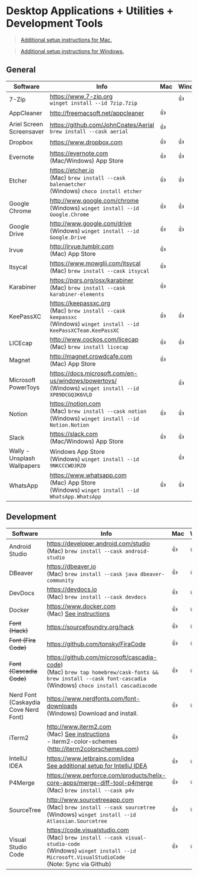 # Desktop Applications + Utilities + Development Tools

> [Additional setup instructions for Mac.](MacSetup.md)

> [Additional setup instructions for Windows.](WindowsSetup.md)

## General
| Software | Info | Mac | Windows |
|---|---|---|---|
| 7-Zip | https://www.7-zip.org<br> `winget install --id 7zip.7zip` | | 👍 |
| AppCleaner | http://freemacsoft.net/appcleaner | 👍 | |
| Ariel Screen Screensaver | https://github.com/JohnCoates/Aerial<br> `brew install --cask aerial` | 👍 | |
| Dropbox | https://www.dropbox.com | 👍 | 👍 |
| Evernote | https://evernote.com<br> (Mac/Windows) App Store | 👍 | 👍 |
| Etcher | https://etcher.io<br> (Mac) `brew install --cask balenaetcher`<br> (Windows) `choco install etcher` | 👍 | 👍 |
| Google Chrome | http://www.google.com/chrome<br> (Windows) `winget install --id Google.Chrome` | 👍 | 👍 |
| Google Drive | http://www.google.com/drive<br> (Windows) `winget install --id Google.Drive` | 👍 | 👍 |
| Irvue | http://irvue.tumblr.com<br> (Mac) App Store | 👍 | |
| Itsycal | https://www.mowglii.com/itsycal<br> (Mac) `brew install --cask itsycal` | 👍 | |
| Karabiner | https://pqrs.org/osx/karabiner<br> (Mac) `brew install --cask karabiner-elements` | 👍 | |
| KeePassXC | https://keepassxc.org<br> (Mac) `brew install --cask keepassxc`<br> (Windows) `winget install --id KeePassXCTeam.KeePassXC` | 👍 | 👍 |
| LICEcap | http://www.cockos.com/licecap<br> (Mac) `brew install licecap` | 👍 | 👍 |
| Magnet | http://magnet.crowdcafe.com<br> (Mac) App Store | 👍 | |
| Microsoft PowerToys | https://docs.microsoft.com/en-us/windows/powertoys/<br> (Windows) `winget install --id XP89DCGQ3K6VLD` | | 👍 |
| Notion | https://notion.com<br> (Mac) `brew install --cask notion`<br> (Windows) `winget install --id Notion.Notion` | 👍 | 👍 |
| Slack | https://slack.com<br> (Mac/Windows) App Store | 👍 | 👍 |
| Wally - Unsplash Wallpapers | Windows App Store<br> (Windows) `winget install --id 9NKCCCWD3RZ0` | | 👍 |
| WhatsApp | https://www.whatsapp.com<br> (Mac) App Store<br> (Windows) `winget install --id WhatsApp.WhatsApp` | 👍 | 👍 |

## Development
| Software | Info | Mac | Windows |
|---|---|---|---|
| Android Studio | https://developer.android.com/studio<br> (Mac) `brew install --cask android-studio` | 👍 | 👍 |
| DBeaver | https://dbeaver.io<br> (Mac) `brew install --cask java dbeaver-community` | 👍 | 👍 |
| DevDocs | https://devdocs.io<br> (Mac) `brew install --cask devdocs` | 👍 | 👍 |
| Docker | https://www.docker.com<br> (Mac) [See instructions](MacSetup.md#docker) | 👍 | 👍 |
| ~~Font (Hack)~~ | https://sourcefoundry.org/hack | 👍 | 👍 |
| ~~Font (Fira Code)~~ | https://github.com/tonsky/FiraCode | 👍 | 👍 |
| ~~Font (Cascadia Code)~~ | https://github.com/microsoft/cascadia-code)<br> (Mac) `brew tap homebrew/cask-fonts && brew install --cask font-cascadia`<br> (Windows) `choco install cascadiacode` | 👍 | 👍 |
| Nerd Font (Caskaydia Cove Nerd Font) | https://www.nerdfonts.com/font-downloads<br> (Windows) Download and install. | 👍 | 👍 |
| iTerm2 | http://www.iterm2.com<br> (Mac) [See instructions](MacSetup.md##iterm2)<br> - iterm2-color-schemes (http://iterm2colorschemes.com) | 👍 | |
| IntelliJ IDEA | https://www.jetbrains.com/idea<br> [See additional setup for IntelliJ IDEA](IntelliJIDEASetup.md)| 👍 | 👍 |
| P4Merge | https://www.perforce.com/products/helix-core-apps/merge-diff-tool-p4merge<br> (Mac) `brew install --cask p4v` | 👍 | 👍 |
| SourceTree | http://www.sourcetreeapp.com<br> (Mac) `brew install --cask sourcetree`<br> (Windows) `winget install --id Atlassian.Sourcetree` | 👍 | 👍 |
| Visual Studio Code | https://code.visualstudio.com<br> (Mac) `brew install --cask visual-studio-code`<br> (Windows) `winget install --id Microsoft.VisualStudioCode`<br> (Note: Sync via Github) | 👍 | 👍 |

